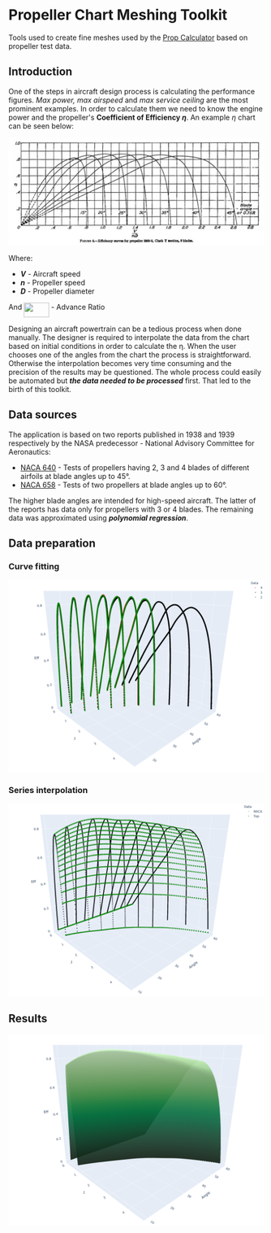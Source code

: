 # Propeller Chart Meshing Toolkit
Tools used to create fine meshes used by the [Prop Calculator](https://propellers.herokuapp.com/) based on propeller test data.

## Introduction
One of the steps in aircraft design process is calculating the performance figures. 
*Max power, max airspeed* and *max service ceiling* are the most prominent examples. 
In order to calculate them we need to know the engine power and the propeller's **Coefficient of Efficiency *&eta;***. 
An example *&eta;* chart can be seen below:

![Screenshot](docs/images/eff_chart.png)

Where:
  - ***V*** - Aircraft speed
  - ***n*** - Propeller speed
  - ***D*** - Propeller diameter

And <img src="https://rawgit.com/in	git@github.com:adamsmietanka/propeller-mesher/master/docs/images//eqn.svg?invert_in_darkmode" align=middle width=49.55567924999999pt height=28.670654099999997pt/> - Advance Ratio

Designing an aircraft powertrain can be a tedious process when done manually. 
The designer is required to interpolate the data from the chart based on initial conditions in order to calculate the &eta;.
When the user chooses one of the angles from the chart the process is straightforward.
Otherwise the interpolation becomes very time consuming and the precision of the results may be questioned.
The whole process could easily be automated but ***the data needed to be processed*** first.
That led to the birth of this toolkit.

## Data sources
The application is based on two reports published in 1938 and 1939 respectively by the NASA predecessor - National Advisory Committee for Aeronautics:
  * [NACA 640](http://naca.central.cranfield.ac.uk/reports/1938/naca-report-640.pdf) - 
  Tests of propellers having 2, 3 and 4 blades of different airfoils at blade angles up to 45°.
  * [NACA 658](http://naca.central.cranfield.ac.uk/reports/1939/naca-report-658.pdf) - Tests of two propellers at blade angles up to 60°.

The higher blade angles are intended for high-speed aircraft. 
The latter of the reports has data only for propellers with 3 or 4 blades. 
The remaining data was approximated using ***polynomial regression***.

## Data preparation

### Curve fitting

![Screenshot](docs/images/eff_plotted.png)

### Series interpolation

![Screenshot](docs/images/eff_densing.png)

## Results

![Screenshot](docs/images/eff_surface.png)


